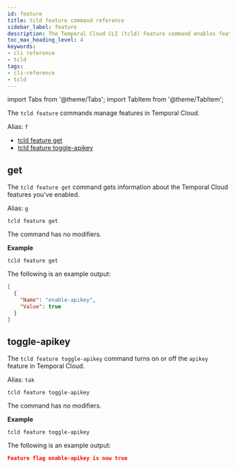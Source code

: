 ```yaml
---
id: feature
title: tcld feature command reference
sidebar_label: feature
description: The Temporal Cloud CLI (tcld) feature command enables features in a user to Temporal Cloud.
toc_max_heading_level: 4
keywords:
- cli reference
- tcld
tags:
- cli-reference
- tcld
---
```


<!-- THIS FILE IS GENERATED. DO NOT EDIT THIS FILE DIRECTLY -->

import Tabs from '@theme/Tabs';
import TabItem from '@theme/TabItem';

The `tcld feature` commands manage features in Temporal Cloud.

Alias: `f`

- [tcld feature get](#get)
- [tcld feature toggle-apikey](#toggle-apikey)

## get

The `tcld feature get` command gets information about the Temporal Cloud features you've enabled.

Alias: `g`

`tcld feature get`

The command has no modifiers.

**Example**

`tcld feature get`

The following is an example output:

```json
[
  {
    "Name": "enable-apikey",
    "Value": true
  }
]
```

## toggle-apikey

The `tcld feature toggle-apikey` command turns on or off the `apikey` feature in Temporal Cloud.

Alias: `tak`

`tcld feature toggle-apikey`

The command has no modifiers.

**Example**

`tcld feature toggle-apikey`

The following is an example output:

```json
Feature flag enable-apikey is now true
```
